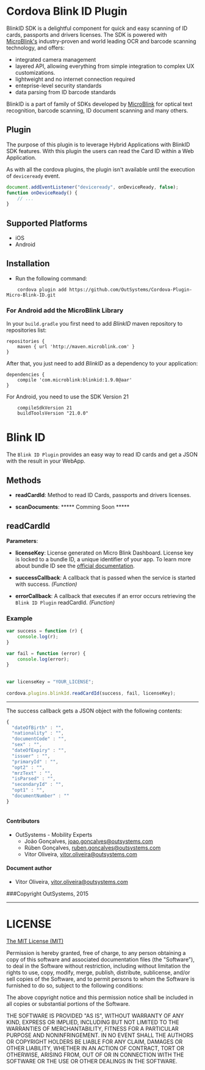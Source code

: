 # Cordova Blink ID Plugin

BlinkID SDK is a delightful component for quick and easy scanning of ID cards, passports and drivers licenses.
 The SDK is powered with [MicroBlink's](http://www.microblink.com) industry-proven and world leading OCR and barcode scanning technology, and offers:

- integrated camera management
- layered API, allowing everything from simple integration to complex UX customizations.
- lightweight and no internet connection required
- enteprise-level security standards
- data parsing from ID barcode standards

BlinkID is a part of family of SDKs developed by [MicroBlink](http://www.microblink.com) for optical text recognition, barcode scanning, ID document scanning and many others.

## Plugin

The purpose of this plugin is to leverage Hybrid Applications with BlinkID SDK features. With this plugin the users can read the Card ID within a Web Application.

As with all the cordova plugins, the plugin isn't available until the execution of `deviceready` event.

```javascript
document.addEventListener("deviceready", onDeviceReady, false);
function onDeviceReady() {
    // ...
}
```

## Supported Platforms

- iOS
- Android


## Installation
- Run the following command:

```shell
    cordova plugin add https://github.com/OutSystems/Cordova-Plugin-Micro-Blink-ID.git
``` 
### For Android add the MicroBlink Library

In your `build.gradle` you first need to add _BlinkID_ maven repository to repositories list:

```
repositories {
	maven { url 'http://maven.microblink.com' }
}
```

After that, you just need to add _BlinkID_ as a dependency to your application:

```
dependencies {
    compile 'com.microblink:blinkid:1.9.0@aar'
}
```

For Android, you need to use the SDK Version 21
```
    compileSdkVersion 21
    buildToolsVersion "21.0.0"

```


# Blink ID

The `Blink ID Plugin` provides an easy way to read ID cards and get a JSON with the result in your WebApp.

## Methods

- __readCardId__: Method to read ID Cards, passports and drivers licenses.

- __scanDocuments__: ***** Comming Soon *****


## readCardId

__Parameters__:

- __licenseKey__: License generated on Micro Blink Dashboard. License key is locked to a bundle ID, a unique identifier of your app.
To learn more about bundle ID see the [official documentation](https://developer.apple.com/library/ios/documentation/IDEs/Conceptual/AppDistributionGuide/ConfiguringYourApp/ConfiguringYourApp.html).

- __successCallback__: A callback that is passed when the service is started with success. _(Function)_

- __errorCallback__: A callback that executes if an error occurs retrieving the `Blink ID Plugin` readCardId. _(Function)_

### Example

```javascript
var success = function (r) {
    console.log(r);
}

var fail = function (error) {
    console.log(error);
}
    
    
var licenseKey = "YOUR_LICENSE";
    
cordova.plugins.blinkId.readCardId(success, fail, licenseKey);

```
---

The success callback gets a JSON object with the following contents:
```javascript
{
  "dateOfBirth" : "",
  "nationality" : "",
  "documentCode" : "",
  "sex" : "",
  "dateOfExpiry" : "",
  "issuer" : "",
  "primaryId" : "",
  "opt2" : "",
  "mrzText" : "",
  "isParsed" : "",
  "secondaryId" : "",
  "opt1" : "",
  "documentNumber" : ""
}
 
```


#### Contributors
- OutSystems - Mobility Experts
    - João Gonçalves, <joao.goncalves@outsystems.com>
    - Rúben Gonçalves, <ruben.goncalves@outsystems.com>
    - Vitor Oliveira, <vitor.oliveira@outsystems.com>

#### Document author
- Vitor Oliveira, <vitor.oliveira@outsystems.com>

###Copyright OutSystems, 2015

---

LICENSE
=======


[The MIT License (MIT)](http://www.opensource.org/licenses/mit-license.html)

Permission is hereby granted, free of charge, to any person obtaining a copy
of this software and associated documentation files (the "Software"), to deal
in the Software without restriction, including without limitation the rights
to use, copy, modify, merge, publish, distribute, sublicense, and/or sell
copies of the Software, and to permit persons to whom the Software is
furnished to do so, subject to the following conditions:

The above copyright notice and this permission notice shall be included in
all copies or substantial portions of the Software.

THE SOFTWARE IS PROVIDED "AS IS", WITHOUT WARRANTY OF ANY KIND, EXPRESS OR
IMPLIED, INCLUDING BUT NOT LIMITED TO THE WARRANTIES OF MERCHANTABILITY,
FITNESS FOR A PARTICULAR PURPOSE AND NONINFRINGEMENT. IN NO EVENT SHALL THE
AUTHORS OR COPYRIGHT HOLDERS BE LIABLE FOR ANY CLAIM, DAMAGES OR OTHER
LIABILITY, WHETHER IN AN ACTION OF CONTRACT, TORT OR OTHERWISE, ARISING FROM,
OUT OF OR IN CONNECTION WITH THE SOFTWARE OR THE USE OR OTHER DEALINGS IN
THE SOFTWARE.

